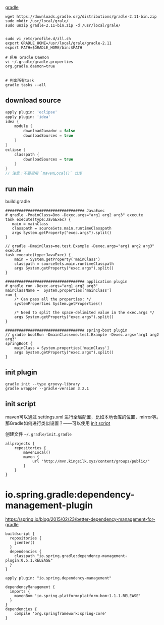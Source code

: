 
[gradle](http://gradle.org/)



```
wget https://downloads.gradle.org/distributions/gradle-2.11-bin.zip
sudo mkdir /usr/local/grale/
sudo unzip gradle-2.11-bin.zip -d /usr/local/grale/


sudo vi /etc/profile.d/zll.sh
export GRADLE_HOME=/usr/local/grale/gradle-2.11
export PATH=$GRADLE_HOME/bin:$PATH

# 启用 Gradle Daemon
vi ~/.gradle/gradle.properties
org.gradle.daemon=true


# 列出所有task
gradle tasks --all
```

## download source


```groovy
apply plugin: 'eclipse'
apply plugin: 'idea'
idea {
    module {
        downloadJavadoc = false
        downloadSources = true
    }
}
eclipse {
    classpath {
        downloadSources = true
    }
}
// 注意：不要启用 `mavenLocal()` 仓库
```


## run main

build.gradle

```
################################### JavaExec
# gradle -PmainClass=Boo -Dexec.args="arg1 arg2 arg3" execute
task execute(type:JavaExec) {
   main = mainClass
   classpath = sourceSets.main.runtimeClasspath
   args System.getProperty("exec.args").split()
}

// gradle -DmainClass=me.test.Example -Dexec.args="arg1 arg2 arg3" execute
task execute(type:JavaExec) {
    main = System.getProperty('mainClass')
    classpath = sourceSets.main.runtimeClasspath
    args System.getProperty("exec.args").split()
}

################################### application plugin
# gradle run -Dexec.args="arg1 arg2 arg3"
mainClassName =  System.properties['mainClass']
run {    
    /* Can pass all the properties: */
    systemProperties System.getProperties()

    /* Need to split the space-delimited value in the exec.args */
    args System.getProperty("exec.args").split()    
}

################################### spring-boot plugin
// gradle bootRun -DmainClass=me.test.Example -Dexec.args="arg1 arg2 arg3"
springBoot {
    mainClass = System.properties['mainClass']
    args System.getProperty("exec.args").split() 
}
```

## init plugin

```
gradle init --type groovy-library
gradle wrapper --gradle-version 3.2.1
```

## init script
maven可以通过 settings.xml 进行全局配置，比如本地仓库的位置，mirror等。
那Gradle如何进行类似设置？——可以使用 [init script](https://docs.gradle.org/current/userguide/init_scripts.html)

创建文件 `~/.gradle/init.gradle`

```
allprojects {
    repositories {
        mavenLocal()
        maven {
            url "http://mvn.kingsilk.xyz/content/groups/public/"
        }
    }
}

```

# io.spring.gradle:dependency-management-plugin


https://spring.io/blog/2015/02/23/better-dependency-management-for-gradle

```
buildscript {
  repositories {
    jcenter()
  }
  dependencies {
    classpath "io.spring.gradle:dependency-management-plugin:0.5.1.RELEASE"
  }
}

apply plugin: "io.spring.dependency-management"

dependencyManagement {
  imports {
    mavenBom 'io.spring.platform:platform-bom:1.1.1.RELEASE'
  }
}
dependencies {
    compile 'org.springframework:spring-core'
}
```